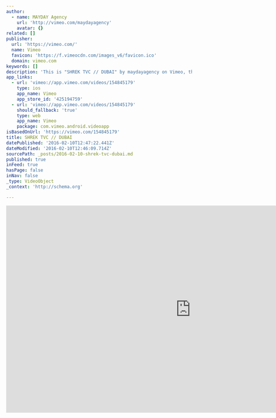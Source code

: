 ```yaml
---
author:
  - name: MAYDAY Agency
    url: 'http://vimeo.com/maydayagency'
    avatar: {}
related: []
publisher:
  url: 'https://vimeo.com/'
  name: Vimeo
  favicon: 'https://f.vimeocdn.com/images_v6/favicon.ico'
  domain: vimeo.com
keywords: []
description: 'This is "SHREK TVC // DUBAI" by maydayagency on Vimeo, the home for high quality videos and the people who love them.'
app_links:
  - url: 'vimeo://app.vimeo.com/videos/154845179'
    type: ios
    app_name: Vimeo
    app_store_id: '425194759'
  - url: 'vimeo://app.vimeo.com/videos/154845179'
    should_fallback: 'true'
    type: web
    app_name: Vimeo
    package: com.vimeo.android.videoapp
isBasedOnUrl: 'https://vimeo.com/154845179'
title: SHREK TVC // DUBAI
datePublished: '2016-02-10T12:47:22.441Z'
dateModified: '2016-02-10T12:46:09.714Z'
sourcePath: _posts/2016-02-10-shrek-tvc-dubai.md
published: true
inFeed: true
hasPage: false
inNav: false
_type: VideoObject
_context: 'http://schema.org'

---
```

<iframe src="https://cdn.embedly.com/widgets/media.html?src=https%3A%2F%2Fplayer.vimeo.com%2Fvideo%2F154845179&amp;url=https%3A%2F%2Fvimeo.com%2F154845179&amp;image=http%3A%2F%2Fi.vimeocdn.com%2Fvideo%2F555442977_1280.jpg&amp;key=b7d04c9b404c499eba89ee7072e1c4f7&amp;type=text%2Fhtml&amp;schema=vimeo" width="1000" height="563" scrolling="no" frameborder="0" allowfullscreen="allowfullscreen" style=""></iframe>